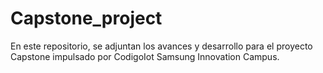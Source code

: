 # Capstone_project
En este repositorio, se adjuntan los avances y desarrollo para el proyecto Capstone impulsado por CodigoIot Samsung Innovation Campus.
